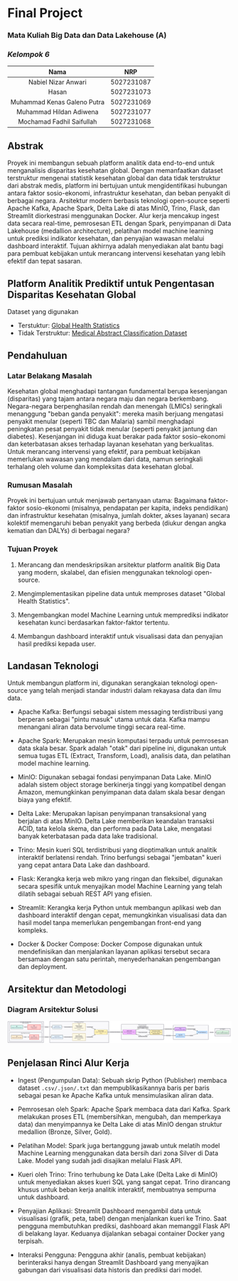 # Final Project 

### Mata Kuliah Big Data dan Data Lakehouse (A)

### _Kelompok 6_

|      **Nama**       |  **NRP**   |
| :-----------------: | :--------: |
|    Nabiel Nizar Anwari        | 5027231087 |
|        Hasan                  | 5027231073 |
| Muhammad Kenas Galeno Putra   | 5027231069 |
| Muhammad Hildan Adiwena       | 5027231077 |
| Mochamad Fadhil Saifullah      | 5027231068 |

## Abstrak

Proyek ini membangun sebuah platform analitik data end-to-end untuk menganalisis disparitas kesehatan global. Dengan memanfaatkan dataset terstruktur mengenai statistik kesehatan global dan data tidak terstruktur dari abstrak medis, platform ini bertujuan untuk mengidentifikasi hubungan antara faktor sosio-ekonomi, infrastruktur kesehatan, dan beban penyakit di berbagai negara. Arsitektur modern berbasis teknologi open-source seperti Apache Kafka, Apache Spark, Delta Lake di atas MinIO, Trino, Flask, dan Streamlit diorkestrasi menggunakan Docker. Alur kerja mencakup ingest data secara real-time, pemrosesan ETL dengan Spark, penyimpanan di Data Lakehouse (medallion architecture), pelatihan model machine learning untuk prediksi indikator kesehatan, dan penyajian wawasan melalui dashboard interaktif. Tujuan akhirnya adalah menyediakan alat bantu bagi para pembuat kebijakan untuk merancang intervensi kesehatan yang lebih efektif dan tepat sasaran.

## Platform Analitik Prediktif untuk Pengentasan Disparitas Kesehatan Global

Dataset yang digunakan 
- Terstuktur: [Global Health Statistics](https://www.kaggle.com/datasets/malaiarasugraj/global-health-statistics)
- Tidak Terstruktur: [Medical Abstract Classification Dataset](https://www.kaggle.com/datasets/viswaprakash1990/medical-abstract-classification-dataset)

## Pendahuluan

### Latar Belakang Masalah

Kesehatan global menghadapi tantangan fundamental berupa kesenjangan (disparitas) yang tajam antara negara maju dan negara berkembang. Negara-negara berpenghasilan rendah dan menengah (LMICs) seringkali menanggung "beban ganda penyakit": mereka masih berjuang mengatasi penyakit menular (seperti TBC dan Malaria) sambil menghadapi peningkatan pesat penyakit tidak menular (seperti penyakit jantung dan diabetes). Kesenjangan ini diduga kuat berakar pada faktor sosio-ekonomi dan keterbatasan akses terhadap layanan kesehatan yang berkualitas. Untuk merancang intervensi yang efektif, para pembuat kebijakan memerlukan wawasan yang mendalam dari data, namun seringkali terhalang oleh volume dan kompleksitas data kesehatan global.

### Rumusan Masalah

Proyek ini bertujuan untuk menjawab pertanyaan utama: Bagaimana faktor-faktor sosio-ekonomi (misalnya, pendapatan per kapita, indeks pendidikan) dan infrastruktur kesehatan (misalnya, jumlah dokter, akses layanan) secara kolektif memengaruhi beban penyakit yang berbeda (diukur dengan angka kematian dan DALYs) di berbagai negara?

### Tujuan Proyek

1. Merancang dan mendeskripsikan arsitektur platform analitik Big Data yang modern, skalabel, dan efisien menggunakan teknologi open-source.

2. Mengimplementasikan pipeline data untuk memproses dataset "Global Health Statistics".

3. Mengembangkan model Machine Learning untuk memprediksi indikator kesehatan kunci berdasarkan faktor-faktor tertentu.

4. Membangun dashboard interaktif untuk visualisasi data dan penyajian hasil prediksi kepada user.

## Landasan Teknologi

Untuk membangun platform ini, digunakan serangkaian teknologi open-source yang telah menjadi standar industri dalam rekayasa data dan ilmu data.

- Apache Kafka: Berfungsi sebagai sistem messaging terdistribusi yang berperan sebagai "pintu masuk" utama untuk data. Kafka mampu menangani aliran data bervolume tinggi secara real-time.

- Apache Spark: Merupakan mesin komputasi terpadu untuk pemrosesan data skala besar. Spark adalah "otak" dari pipeline ini, digunakan untuk semua tugas ETL (Extract, Transform, Load), analisis data, dan pelatihan model machine learning.

- MinIO: Digunakan sebagai fondasi penyimpanan Data Lake. MinIO adalah sistem object storage berkinerja tinggi yang kompatibel dengan Amazon, memungkinkan penyimpanan data dalam skala besar dengan biaya yang efektif.

- Delta Lake: Merupakan lapisan penyimpanan transaksional yang berjalan di atas MinIO. Delta Lake memberikan keandalan transaksi ACID, tata kelola skema, dan performa pada Data Lake, mengatasi banyak keterbatasan pada data lake tradisional.

- Trino: Mesin kueri SQL terdistribusi yang dioptimalkan untuk analitik interaktif berlatensi rendah. Trino berfungsi sebagai "jembatan" kueri yang cepat antara Data Lake dan dashboard.

- Flask: Kerangka kerja web mikro yang ringan dan fleksibel, digunakan secara spesifik untuk menyajikan model Machine Learning yang telah dilatih sebagai sebuah REST API yang efisien.

- Streamlit: Kerangka kerja Python untuk membangun aplikasi web dan dashboard interaktif dengan cepat, memungkinkan visualisasi data dan hasil model tanpa memerlukan pengembangan front-end yang kompleks.

- Docker & Docker Compose: Docker Compose digunakan untuk mendefinisikan dan menjalankan layanan aplikasi tersebut secara bersamaan dengan satu perintah, menyederhanakan pengembangan dan deployment.

## Arsitektur dan Metodologi

### Diagram Arsitektur Solusi

![Image-Arsitektur](https://github.com/bielnzar/FP-BigData/blob/main/images/revisi-arsitektur3.png)

## Penjelasan Rinci Alur Kerja

- Ingest (Pengumpulan Data): Sebuah skrip Python (Publisher) membaca dataset `.csv/.json/.txt` dan mempublikasikannya baris per baris sebagai pesan ke Apache Kafka untuk mensimulasikan aliran data.

- Pemrosesan oleh Spark: Apache Spark membaca data dari Kafka. Spark melakukan proses ETL (membersihkan, mengubah, dan memperkaya data) dan menyimpannya ke Delta Lake di atas MinIO dengan struktur medallion (Bronze, Silver, Gold).

- Pelatihan Model: Spark juga bertanggung jawab untuk melatih model Machine Learning menggunakan data bersih dari zona Silver di Data Lake. Model yang sudah jadi disajikan melalui Flask API.

- Kueri oleh Trino: Trino terhubung ke Data Lake (Delta Lake di MinIO) untuk menyediakan akses kueri SQL yang sangat cepat. Trino dirancang khusus untuk beban kerja analitik interaktif, membuatnya sempurna untuk dashboard.

- Penyajian Aplikasi: Streamlit Dashboard mengambil data untuk visualisasi (grafik, peta, tabel) dengan menjalankan kueri ke Trino. Saat pengguna membutuhkan prediksi, dashboard akan memanggil Flask API di belakang layar. Keduanya dijalankan sebagai container Docker yang terpisah.

- Interaksi Pengguna: Pengguna akhir (analis, pembuat kebijakan) berinteraksi hanya dengan Streamlit Dashboard yang menyajikan gabungan dari visualisasi data historis dan prediksi dari model.
